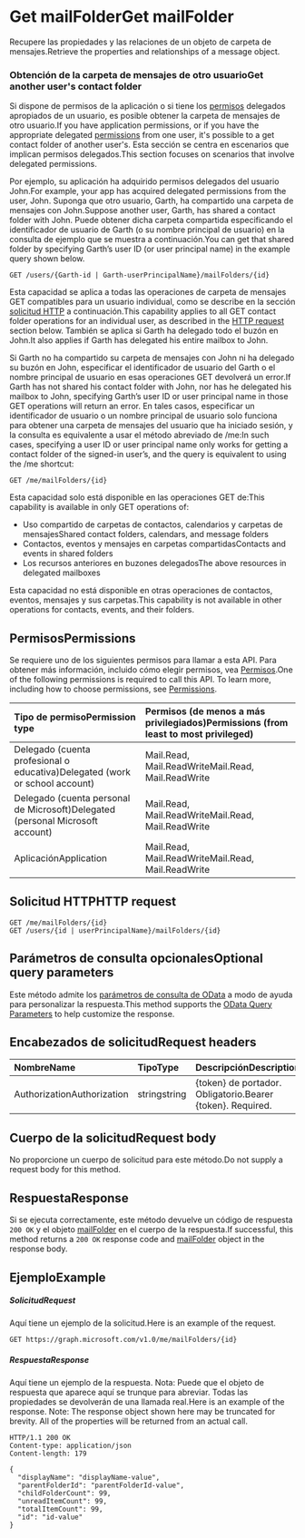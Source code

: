 # <a name="get-mailfolder"></a><span data-ttu-id="7d378-101">Get mailFolder</span><span class="sxs-lookup"><span data-stu-id="7d378-101">Get mailFolder</span></span>

<span data-ttu-id="7d378-102">Recupere las propiedades y las relaciones de un objeto de carpeta de mensajes.</span><span class="sxs-lookup"><span data-stu-id="7d378-102">Retrieve the properties and relationships of a message object.</span></span>


### <a name="get-another-users-message-folder"></a><span data-ttu-id="7d378-103">Obtención de la carpeta de mensajes de otro usuario</span><span class="sxs-lookup"><span data-stu-id="7d378-103">Get another user's contact folder</span></span>

<span data-ttu-id="7d378-104">Si dispone de permisos de la aplicación o si tiene los [permisos](#permissions) delegados apropiados de un usuario, es posible obtener la carpeta de mensajes de otro usuario.</span><span class="sxs-lookup"><span data-stu-id="7d378-104">If you have application permissions, or if you have the appropriate delegated [permissions](#permissions) from one user, it's possible to a get contact folder of another user's.</span></span> <span data-ttu-id="7d378-105">Esta sección se centra en escenarios que implican permisos delegados.</span><span class="sxs-lookup"><span data-stu-id="7d378-105">This section focuses on scenarios that involve delegated permissions.</span></span>

<span data-ttu-id="7d378-106">Por ejemplo, su aplicación ha adquirido permisos delegados del usuario John.</span><span class="sxs-lookup"><span data-stu-id="7d378-106">For example, your app has acquired delegated permissions from the user, John.</span></span> <span data-ttu-id="7d378-107">Suponga que otro usuario, Garth, ha compartido una carpeta de mensajes con John.</span><span class="sxs-lookup"><span data-stu-id="7d378-107">Suppose another user, Garth, has shared a contact folder with John.</span></span> <span data-ttu-id="7d378-108">Puede obtener dicha carpeta compartida especificando el identificador de usuario de Garth (o su nombre principal de usuario) en la consulta de ejemplo que se muestra a continuación.</span><span class="sxs-lookup"><span data-stu-id="7d378-108">You can get that shared folder by specifying Garth’s user ID (or user principal name) in the example query shown below.</span></span>

<!-- { "blockType": "ignored" } -->
```http
GET /users/{Garth-id | Garth-userPrincipalName}/mailFolders/{id}
```

<span data-ttu-id="7d378-109">Esta capacidad se aplica a todas las operaciones de carpeta de mensajes GET compatibles para un usuario individual, como se describe en la sección [solicitud HTTP](#http-request) a continuación.</span><span class="sxs-lookup"><span data-stu-id="7d378-109">This capability applies to all GET contact folder operations for an individual user, as described in the [HTTP request](#http-request) section below.</span></span> <span data-ttu-id="7d378-110">También se aplica si Garth ha delegado todo el buzón en John.</span><span class="sxs-lookup"><span data-stu-id="7d378-110">It also applies if Garth has delegated his entire mailbox to John.</span></span>

<span data-ttu-id="7d378-111">Si Garth no ha compartido su carpeta de mensajes con John ni ha delegado su buzón en John, especificar el identificador de usuario del Garth o el nombre principal de usuario en esas operaciones GET devolverá un error.</span><span class="sxs-lookup"><span data-stu-id="7d378-111">If Garth has not shared his contact folder with John, nor has he delegated his mailbox to John, specifying Garth’s user ID or user principal name in those GET operations will return an error.</span></span> <span data-ttu-id="7d378-112">En tales casos, especificar un identificador de usuario o un nombre principal de usuario solo funciona para obtener una carpeta de mensajes del usuario que ha iniciado sesión, y la consulta es equivalente a usar el método abreviado de /me:</span><span class="sxs-lookup"><span data-stu-id="7d378-112">In such cases, specifying a user ID or user principal name only works for getting a contact folder of the signed-in user’s, and the query is equivalent to using the /me shortcut:</span></span>

<!-- { "blockType": "ignored" } -->
```http
GET /me/mailFolders/{id}
```

<span data-ttu-id="7d378-113">Esta capacidad solo está disponible en las operaciones GET de:</span><span class="sxs-lookup"><span data-stu-id="7d378-113">This capability is available in only GET operations of:</span></span>

- <span data-ttu-id="7d378-114">Uso compartido de carpetas de contactos, calendarios y carpetas de mensajes</span><span class="sxs-lookup"><span data-stu-id="7d378-114">Shared contact folders, calendars, and message folders</span></span> 
- <span data-ttu-id="7d378-115">Contactos, eventos y mensajes en carpetas compartidas</span><span class="sxs-lookup"><span data-stu-id="7d378-115">Contacts and events in shared folders</span></span>
- <span data-ttu-id="7d378-116">Los recursos anteriores en buzones delegados</span><span class="sxs-lookup"><span data-stu-id="7d378-116">The above resources in delegated mailboxes</span></span>

<span data-ttu-id="7d378-117">Esta capacidad no está disponible en otras operaciones de contactos, eventos, mensajes y sus carpetas.</span><span class="sxs-lookup"><span data-stu-id="7d378-117">This capability is not available in other operations for contacts, events, and their folders.</span></span>


## <a name="permissions"></a><span data-ttu-id="7d378-118">Permisos</span><span class="sxs-lookup"><span data-stu-id="7d378-118">Permissions</span></span>
<span data-ttu-id="7d378-p105">Se requiere uno de los siguientes permisos para llamar a esta API. Para obtener más información, incluido cómo elegir permisos, vea [Permisos](../../../concepts/permissions_reference.md).</span><span class="sxs-lookup"><span data-stu-id="7d378-p105">One of the following permissions is required to call this API. To learn more, including how to choose permissions, see [Permissions](../../../concepts/permissions_reference.md).</span></span>

|<span data-ttu-id="7d378-121">Tipo de permiso</span><span class="sxs-lookup"><span data-stu-id="7d378-121">Permission type</span></span>      | <span data-ttu-id="7d378-122">Permisos (de menos a más privilegiados)</span><span class="sxs-lookup"><span data-stu-id="7d378-122">Permissions (from least to most privileged)</span></span>              |
|:--------------------|:---------------------------------------------------------|
|<span data-ttu-id="7d378-123">Delegado (cuenta profesional o educativa)</span><span class="sxs-lookup"><span data-stu-id="7d378-123">Delegated (work or school account)</span></span> | <span data-ttu-id="7d378-124">Mail.Read, Mail.ReadWrite</span><span class="sxs-lookup"><span data-stu-id="7d378-124">Mail.Read, Mail.ReadWrite</span></span>    |
|<span data-ttu-id="7d378-125">Delegado (cuenta personal de Microsoft)</span><span class="sxs-lookup"><span data-stu-id="7d378-125">Delegated (personal Microsoft account)</span></span> | <span data-ttu-id="7d378-126">Mail.Read, Mail.ReadWrite</span><span class="sxs-lookup"><span data-stu-id="7d378-126">Mail.Read, Mail.ReadWrite</span></span>    |
|<span data-ttu-id="7d378-127">Aplicación</span><span class="sxs-lookup"><span data-stu-id="7d378-127">Application</span></span> | <span data-ttu-id="7d378-128">Mail.Read, Mail.ReadWrite</span><span class="sxs-lookup"><span data-stu-id="7d378-128">Mail.Read, Mail.ReadWrite</span></span> |

## <a name="http-request"></a><span data-ttu-id="7d378-129">Solicitud HTTP</span><span class="sxs-lookup"><span data-stu-id="7d378-129">HTTP request</span></span>
<!-- { "blockType": "ignored" } -->
```http
GET /me/mailFolders/{id}
GET /users/{id | userPrincipalName}/mailFolders/{id}
```
## <a name="optional-query-parameters"></a><span data-ttu-id="7d378-130">Parámetros de consulta opcionales</span><span class="sxs-lookup"><span data-stu-id="7d378-130">Optional query parameters</span></span>
<span data-ttu-id="7d378-131">Este método admite los [parámetros de consulta de OData](http://developer.microsoft.com/en-us/graph/docs/overview/query_parameters) a modo de ayuda para personalizar la respuesta.</span><span class="sxs-lookup"><span data-stu-id="7d378-131">This method supports the [OData Query Parameters](http://developer.microsoft.com/en-us/graph/docs/overview/query_parameters) to help customize the response.</span></span>
## <a name="request-headers"></a><span data-ttu-id="7d378-132">Encabezados de solicitud</span><span class="sxs-lookup"><span data-stu-id="7d378-132">Request headers</span></span>
| <span data-ttu-id="7d378-133">Nombre</span><span class="sxs-lookup"><span data-stu-id="7d378-133">Name</span></span>       | <span data-ttu-id="7d378-134">Tipo</span><span class="sxs-lookup"><span data-stu-id="7d378-134">Type</span></span> | <span data-ttu-id="7d378-135">Descripción</span><span class="sxs-lookup"><span data-stu-id="7d378-135">Description</span></span>|
|:-----------|:------|:----------|
| <span data-ttu-id="7d378-136">Authorization</span><span class="sxs-lookup"><span data-stu-id="7d378-136">Authorization</span></span>  | <span data-ttu-id="7d378-137">string</span><span class="sxs-lookup"><span data-stu-id="7d378-137">string</span></span>  | <span data-ttu-id="7d378-p106">{token} de portador. Obligatorio.</span><span class="sxs-lookup"><span data-stu-id="7d378-p106">Bearer {token}. Required.</span></span> |

## <a name="request-body"></a><span data-ttu-id="7d378-140">Cuerpo de la solicitud</span><span class="sxs-lookup"><span data-stu-id="7d378-140">Request body</span></span>
<span data-ttu-id="7d378-141">No proporcione un cuerpo de solicitud para este método.</span><span class="sxs-lookup"><span data-stu-id="7d378-141">Do not supply a request body for this method.</span></span>

## <a name="response"></a><span data-ttu-id="7d378-142">Respuesta</span><span class="sxs-lookup"><span data-stu-id="7d378-142">Response</span></span>

<span data-ttu-id="7d378-143">Si se ejecuta correctamente, este método devuelve un código de respuesta `200 OK` y el objeto [mailFolder](../resources/mailfolder.md) en el cuerpo de la respuesta.</span><span class="sxs-lookup"><span data-stu-id="7d378-143">If successful, this method returns a `200 OK` response code and [mailFolder](../resources/mailfolder.md) object in the response body.</span></span>
## <a name="example"></a><span data-ttu-id="7d378-144">Ejemplo</span><span class="sxs-lookup"><span data-stu-id="7d378-144">Example</span></span>
##### <a name="request"></a><span data-ttu-id="7d378-145">Solicitud</span><span class="sxs-lookup"><span data-stu-id="7d378-145">Request</span></span>
<span data-ttu-id="7d378-146">Aquí tiene un ejemplo de la solicitud.</span><span class="sxs-lookup"><span data-stu-id="7d378-146">Here is an example of the request.</span></span>
<!-- {
  "blockType": "request",
  "name": "get_mailfolder"
}-->
```http
GET https://graph.microsoft.com/v1.0/me/mailFolders/{id}
```
##### <a name="response"></a><span data-ttu-id="7d378-147">Respuesta</span><span class="sxs-lookup"><span data-stu-id="7d378-147">Response</span></span>
<span data-ttu-id="7d378-p107">Aquí tiene un ejemplo de la respuesta. Nota: Puede que el objeto de respuesta que aparece aquí se trunque para abreviar. Todas las propiedades se devolverán de una llamada real.</span><span class="sxs-lookup"><span data-stu-id="7d378-p107">Here is an example of the response. Note: The response object shown here may be truncated for brevity. All of the properties will be returned from an actual call.</span></span>
<!-- {
  "blockType": "response",
  "truncated": true,
  "@odata.type": "microsoft.graph.mailFolder"
} -->
```http
HTTP/1.1 200 OK
Content-type: application/json
Content-length: 179

{
  "displayName": "displayName-value",
  "parentFolderId": "parentFolderId-value",
  "childFolderCount": 99,
  "unreadItemCount": 99,
  "totalItemCount": 99,
  "id": "id-value"
}
```

<!-- uuid: 8fcb5dbc-d5aa-4681-8e31-b001d5168d79
2015-10-25 14:57:30 UTC -->
<!-- {
  "type": "#page.annotation",
  "description": "Get mailFolder",
  "keywords": "",
  "section": "documentation",
  "tocPath": ""
}-->

